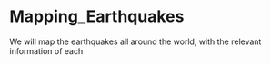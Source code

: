 # Mapping_Earthquakes
We will map the earthquakes all around the world, with the relevant information of each
